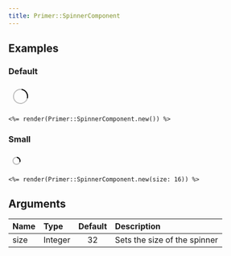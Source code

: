 ```yaml
---
title: Primer::SpinnerComponent
---
```




## Examples

### Default

<iframe style="width: 100%; border: 0px; height: 48px;" srcdoc="<html><head><link href='https://unpkg.com/@primer/css/dist/primer.css' rel='stylesheet'></head><body><svg viewBox='0 0 16 16' fill='none' style='box-sizing: content-box; color: var(--color-icon-primary);' width='32' height='32'>  <circle cx='8' cy='8' r='7' stroke='currentColor' stroke-opacity='0.25' stroke-width='2' vector-effect='non-scaling-stroke' />  <path d='M15 8a7.002 7.002 0 00-7-7' stroke='currentColor' stroke-width='2' stroke-linecap='round' vector-effect='non-scaling-stroke'>    <animateTransform attributeName='transform' type='rotate' from='0 8 8' to='360 8 8' dur='1s' repeatCount='indefinite' />  </path></svg></body></html>"></iframe>

```erb
<%= render(Primer::SpinnerComponent.new()) %>
```

### Small

<iframe style="width: 100%; border: 0px; height: 32px;" srcdoc="<html><head><link href='https://unpkg.com/@primer/css/dist/primer.css' rel='stylesheet'></head><body><svg viewBox='0 0 16 16' fill='none' style='box-sizing: content-box; color: var(--color-icon-primary);' width='16' height='16'>  <circle cx='8' cy='8' r='7' stroke='currentColor' stroke-opacity='0.25' stroke-width='2' vector-effect='non-scaling-stroke' />  <path d='M15 8a7.002 7.002 0 00-7-7' stroke='currentColor' stroke-width='2' stroke-linecap='round' vector-effect='non-scaling-stroke'>    <animateTransform attributeName='transform' type='rotate' from='0 8 8' to='360 8 8' dur='1s' repeatCount='indefinite' />  </path></svg></body></html>"></iframe>

```erb
<%= render(Primer::SpinnerComponent.new(size: 16)) %>
```

## Arguments

| Name | Type | Default | Description |
| :- | :- | :-: | :- |
| size | Integer | 32 | Sets the size of the spinner |
